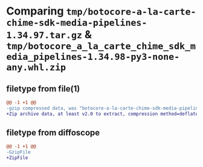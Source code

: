 # Comparing `tmp/botocore-a-la-carte-chime-sdk-media-pipelines-1.34.97.tar.gz` & `tmp/botocore_a_la_carte_chime_sdk_media_pipelines-1.34.98-py3-none-any.whl.zip`

## filetype from file(1)

```diff
@@ -1 +1 @@
-gzip compressed data, was "botocore-a-la-carte-chime-sdk-media-pipelines-1.34.97.tar", last modified: Fri May  3 01:04:36 2024, max compression
+Zip archive data, at least v2.0 to extract, compression method=deflate
```

## filetype from diffoscope

```diff
@@ -1 +1 @@
-GzipFile
+ZipFile
```

